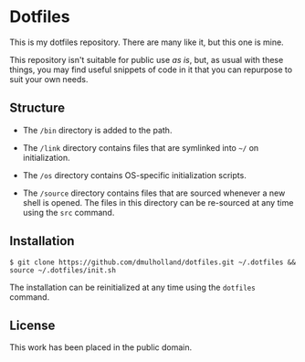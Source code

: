 
Dotfiles
========

This is my dotfiles repository. There are many like it, but this one is mine.

This repository isn't suitable for public use *as is*, but, as usual with these things, you may find useful snippets of code in it that you can repurpose to suit your own needs.


Structure
---------

* The `/bin` directory is added to the path.

* The `/link` directory contains files that are symlinked into `~/` on
  initialization.

* The `/os` directory contains OS-specific initialization scripts.

* The `/source` directory contains files that are sourced whenever a new shell
  is opened. The files in this directory can be re-sourced at any time using the
  `src` command.


Installation
------------

    $ git clone https://github.com/dmulholland/dotfiles.git ~/.dotfiles && source ~/.dotfiles/init.sh

The installation can be reinitialized at any time using the `dotfiles` command.


License
-------

This work has been placed in the public domain.
